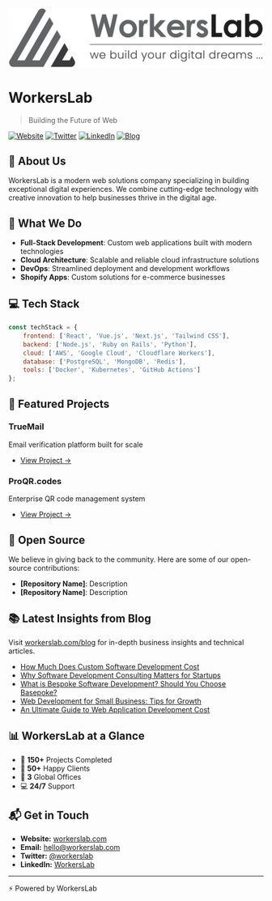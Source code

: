 ![WorkersLab](./Logo-Horizontal-Version.png)

# WorkersLab
> Building the Future of Web

[![Website](https://img.shields.io/badge/Website-workerslab.com-blue)](https://workerslab.com)
[![Twitter](https://img.shields.io/badge/Twitter-@workerslab-1DA1F2)](https://twitter.com/workerslab)
[![LinkedIn](https://img.shields.io/badge/LinkedIn-WorkersLab-0A66C2)](https://linkedin.com/company/workerslab)
[![Blog](https://img.shields.io/badge/Blog-Medium-black)](https://medium.com/@workerslab)

## 👋 About Us

WorkersLab is a modern web solutions company specializing in building exceptional digital experiences. We combine cutting-edge technology with creative innovation to help businesses thrive in the digital age.

## 🚀 What We Do

- **Full-Stack Development**: Custom web applications built with modern technologies
- **Cloud Architecture**: Scalable and reliable cloud infrastructure solutions
- **DevOps**: Streamlined deployment and development workflows
- **Shopify Apps**: Custom solutions for e-commerce businesses

## 💻 Tech Stack

```javascript
const techStack = {
    frontend: ['React', 'Vue.js', 'Next.js', 'Tailwind CSS'],
    backend: ['Node.js', 'Ruby on Rails', 'Python'],
    cloud: ['AWS', 'Google Cloud', 'Cloudflare Workers'],
    database: ['PostgreSQL', 'MongoDB', 'Redis'],
    tools: ['Docker', 'Kubernetes', 'GitHub Actions']
};
```

## 🌟 Featured Projects

### TrueMail
Email verification platform built for scale
- [View Project →](https://truemail.app)

### ProQR.codes
Enterprise QR code management system
- [View Project →](https://proqr.codes)

## 🤝 Open Source

We believe in giving back to the community. Here are some of our open-source contributions:

- **[Repository Name]**: Description
- **[Repository Name]**: Description

## 📚 Latest Insights from Blog

Visit [workerslab.com/blog](https://www.workerslab.com/blog) for in-depth business insights and technical articles.

<!-- BLOG-POST-LIST:START -->
- [How Much Does Custom Software Development Cost](https://workerslab.com/blog/insights/how-much-does-custom-software-development-cost/)
- [Why Software Development Consulting Matters for Startups](https://workerslab.com/blog/insights/software-development-consulting/)
- [What is Bespoke Software Development? Should You Choose Basepoke?](https://workerslab.com/blog/insights/what-is-bespoke-software-development/)
- [Web Development for Small Business: Tips for Growth](https://workerslab.com/blog/insights/web-development-for-small-business-tips-for-growth/)
- [An Ultimate Guide to Web Application Development Cost](https://workerslab.com/blog/insights/an-ultimate-guide-to-web-application-development-cost/)
<!-- BLOG-POST-LIST:END -->

## 📊 WorkersLab at a Glance

- 🌟 **150+** Projects Completed
- 👥 **50+** Happy Clients
- 🏢 **3** Global Offices
- 💻 **24/7** Support

## 📬 Get in Touch

- **Website:** [workerslab.com](https://workerslab.com)
- **Email:** hello@workerslab.com
- **Twitter:** [@workerslab](https://twitter.com/workerslab)
- **LinkedIn:** [WorkersLab](https://linkedin.com/company/workerslab/about)

---

⚡️ Powered by WorkersLab
